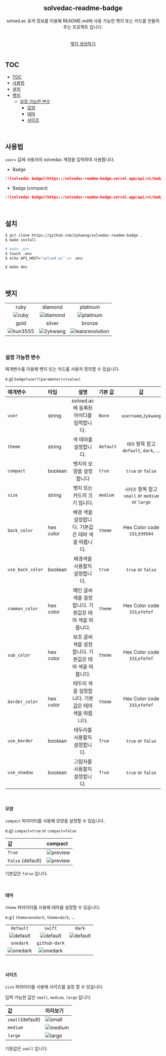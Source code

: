 <div align="center">
    <h2 align="center">solvedac-readme-badge</h2>  
   solved.ac 유저 정보를 이용해 README.md에 사용 가능한 뱃지 또는 카드를 만들어주는 프로젝트 입니다.
   <br><br><br>
  <a href="https://solvedac-readme-badge.vercel.app/" target="_blank">뱃지 생성하기</a><br><br>
</div>
 
## TOC

- [TOC](#toc)
- [사용법](#사용법)
- [설치](#설치)
- [뱃지](#뱃지)
  - [설정 가능한 변수](#설정-가능한-변수)
    - [모양](#모양)
    - [테마](#테마)
    - [사이즈](#사이즈)

<br>

## 사용법

`user=` 값에 사용자의 solvedac 계정을 입력하여 사용합니다.

- Badge

```md
[![solvedac badge](https://solvedac-readme-badge.vercel.app/api/v1/badge?user=baekjoon_id_here)](https://github.com/2ykwang/solvedac-readme-badge)
```

- Badge (compact)

```md
[![solvedac badge](https://solvedac-readme-badge.vercel.app/api/v1/badge?user=baekjoon_id_here&compact=1)](https://github.com/2ykwang/solvedac-readme-badge)
```

<br>

## 설치

```sh
$ git clone https://github.com/2ykwang/solvedac-readme-badge .
$ make install

# make .env
$ touch .env
$ echo API_HOST="solved.ac" >> .env

$ make dev
```

<br>

## 뱃지

<table>
  <tbody>
    <tr>
      <td align="center">ruby</td>
      <td align="center">diamond</td>
      <td align="center">platinum</td>
    </tr>
    <tr>
      <td align="center"><img alt="ruby" src="https://solvedac-readme-badge.vercel.app/api/v1/badge?user=jthis&use_back_color=0&compact=1&theme=onedark&common_color=f59&sub_color=3bb" /></td>
      <td align="center"><img alt="diamond" src="https://solvedac-readme-badge.vercel.app/api/v1/badge?user=hun3555&common_color=4cf&sub_color=55f&use_back_color=0&compact=1" /></td>
      <td align="center"><img alt="platinum" src="https://solvedac-readme-badge.vercel.app/api/v1/badge?user=kravi&use_back_color=0&common_color=5ec&compact=1" /></td>
    </tr>
    <tr>
      <td align="center">gold</td>
      <td align="center">silver</td>
      <td align="center">bronze</td>
    </tr>
    <tr>
      <td align="center"><img alt="hun3555" src="https://solvedac-readme-badge.vercel.app/api/v1/badge?user=0000000000&common_color=fc2&sub_color=a7f&use_back_color=0&compact=1" /></td>
      <td align="center"><img alt="2ykwang" src="https://solvedac-readme-badge.vercel.app/api/v1/badge?user=2ykwang&use_back_color=0&common_color=bbb&sub_color=777&compact=1" /></td>
      <td align="center"><img alt="leaisrevolution" src="https://solvedac-readme-badge.vercel.app/api/v1/badge?user=leaisrevolution&use_back_color=0&compact=1&common_color=b55&sub_color=caa" /></td>
    </tr>
  </tbody>
</table>

<br>

### 설정 가능한 변수

매개변수를 이용해 뱃지 또는 카드를 사용자 정의할 수 있습니다.

e.g) `badge?user?(parameter)=(value)`

| 매개변수         | 타입      |                          설명                          | 기본 값   |                        값                         |
| :--------------- | :-------- | :----------------------------------------------------: | :-------- | :-----------------------------------------------: |
| `user`           | string    |        solved.ac 에 등록된 아이디를 입력합니다.        | `None`    |               `username`,`2ykwang`                |
| `theme`          | string    |                 색 테마를 설정합니다.                  | `default` |      `테마` 항목 참고 `default`, `dark`, ...      |
| `compact`        | boolean   |                뱃지의 모양을 설정합니다                | `true`    |                 `true` or `false`                 |
| `size`           | string    |             뱃지 또는 카드의 크기 입니다.              | `medium`  | `사이즈` 항목 참고 `small` or `medium` or `large` |
| `back_color`     | hex color |   배경 색을 설정합니다. 기본값은 테마 색을 따릅니다.   | `theme`   |           Hex Color code `333`,`939584`           |
| `use_back_color` | boolean   |             배경색을 사용할지 설정합니다.              | `true`    |                 `true` or `false`                 |
| `common_color`   | hex color | 메인 글씨색을 설정합니다. 기본값은 테마 색을 따릅니다. | `theme`   |           Hex Color code `333`,`efefef`           |
| `sub_color`      | hex color | 보조 글씨색을 설정합니다. 기본값은 테마 색을 따릅니다. | `theme`   |           Hex Color code `333`,`efefef`           |
| `border_color`   | hex color |  테두리 색을 설정합니다. 기본값은 테마 색을 따릅니다.  | `theme`   |           Hex Color code `333`,`efefef`           |
| `use_border`     | boolean   |             테두리를 사용할지 설정합니다.              | `True`    |                 `true` or `false`                 |
| `use_shadow`     | boolean   |             그림자를 사용할지 설정합니다.              | `True`    |                 `true` or `false`                 |

<br>

#### 모양

`compact` 파라미터를 사용해 모양을 설정할 수 있습니다.

e.g) `compact=true` or `compact=false`

| 값                | compact                                                                                                   |
| :---------------- | :-------------------------------------------------------------------------------------------------------- |
| `True`            | ![preview](https://solvedac-readme-badge.vercel.app/api/v1/badge?user=leaisrevolution&compact=1&use_shadow=1&) |
| `False` (default) | ![preview](https://solvedac-readme-badge.vercel.app/api/v1/badge?user=jthis&use_shadow=1&compact=0)           |

기본값은 `false` 입니다.

<br>

#### 테마

`theme` 파라미터를 사용해 테마를 설정할 수 있습니다.

e.g:) `theme=onedark`, `theme=dark`, ...

<table>
  <tbody>
    <tr>
      <td style="text-align:center"><code>default</code></td>
      <td style="text-align:center"><code>swift</code></td>
      <td style="text-align:center"><code>dark</code></td>
    </tr>
    <tr>
      <td style="text-align:center"><img src="https://solvedac-readme-badge.vercel.app/api/v1/badge?user=2ykwang&theme=default&compact=1&use_shadow=1&" alt="default"></td>
      <td style="text-align:center"><img src="https://solvedac-readme-badge.vercel.app/api/v1/badge?user=2ykwang&theme=swift&compact=1&use_shadow=1&" alt="default"></td>
      <td style="text-align:center"><img src="https://solvedac-readme-badge.vercel.app/api/v1/badge?user=2ykwang&theme=dark&compact=1&use_shadow=1&" alt="default"></td>
    </tr>
    <tr>
      <td style="text-align:center"><code>onedark</code></td>
      <td style="text-align:center"><code>github-dark</code></td>
      <td style="text-align:center"></td>
    </tr>
    <tr>
      <td style="text-align:center"><img src="https://solvedac-readme-badge.vercel.app/api/v1/badge?user=2ykwang&theme=onedark&compact=1&use_shadow=1&" alt="onedark"></td>
      <td style="text-align:center"><img src="https://solvedac-readme-badge.vercel.app/api/v1/badge?user=2ykwang&theme=github-dark&compact=1&use_shadow=1&" alt="onedark"></td>
    </tr>
  </tbody>
</table> 

<br>

#### 사이즈

`size` 파라미터를 사용해 사이즈를 설정 할 수 있습니다.

입력 가능한 값은 `small`, `medium`, `large` 입니다.

| 값               | 미리보기                                                                                                                           |
| :--------------- | :--------------------------------------------------------------------------------------------------------------------------------- |
| `small`(default) | ![small](https://solvedac-readme-badge.vercel.app/api/v1/badge?user=kravi&theme=default&compact=1&size=small&use_shadow=1&)   |
| `medium`         | ![medium](https://solvedac-readme-badge.vercel.app/api/v1/badge?user=0000000000&theme=default&compact=1&size=medium&use_shadow=1&) |
| `large`          | ![large](https://solvedac-readme-badge.vercel.app/api/v1/badge?user=hun3555&theme=default&compact=1&size=large&use_shadow=1&)   |

기본값은 `small` 입니다.

<br>
